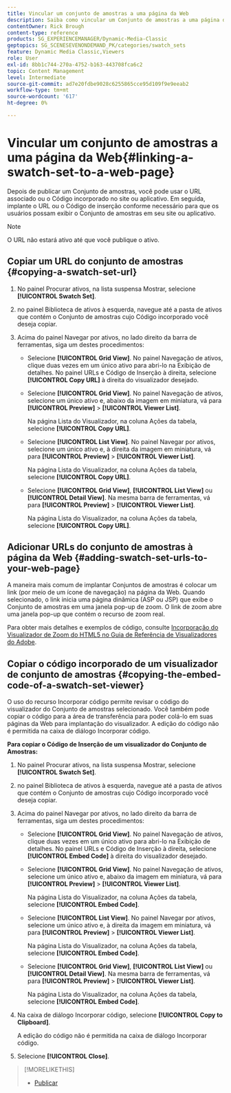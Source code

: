 ```yaml
---
title: Vincular um conjunto de amostras a uma página da Web
description: Saiba como vincular um Conjunto de amostras a uma página da Web no Adobe Dynamic Media Classic.
contentOwner: Rick Brough
content-type: reference
products: SG_EXPERIENCEMANAGER/Dynamic-Media-Classic
geptopics: SG_SCENESEVENONDEMAND_PK/categories/swatch_sets
feature: Dynamic Media Classic,Viewers
role: User
exl-id: 8bb1c744-270a-4752-b163-443708fca6c2
topic: Content Management
level: Intermediate
source-git-commit: ad7e20fdbe9028c6255865cce95d109f9e9eeab2
workflow-type: tm+mt
source-wordcount: '617'
ht-degree: 0%

---
```


# Vincular um conjunto de amostras a uma página da Web{#linking-a-swatch-set-to-a-web-page}

Depois de publicar um Conjunto de amostras, você pode usar o URL associado ou o Código incorporado no site ou aplicativo. Em seguida, implante o URL ou o Código de inserção conforme necessário para que os usuários possam exibir o Conjunto de amostras em seu site ou aplicativo.

>[!NOTE]
>
>O URL não estará ativo até que você publique o ativo.

## Copiar um URL do conjunto de amostras {#copying-a-swatch-set-url}

1. No painel Procurar ativos, na lista suspensa Mostrar, selecione **[!UICONTROL Swatch Set]**.
1. no painel Biblioteca de ativos à esquerda, navegue até a pasta de ativos que contém o Conjunto de amostras cujo Código incorporado você deseja copiar.
1. Acima do painel Navegar por ativos, no lado direito da barra de ferramentas, siga um destes procedimentos:

   * Selecione **[!UICONTROL Grid View]**. No painel Navegação de ativos, clique duas vezes em um único ativo para abri-lo na Exibição de detalhes. No painel URLs e Código de Inserção à direita, selecione **[!UICONTROL Copy URL]** à direita do visualizador desejado.
   * Selecione **[!UICONTROL Grid View]**. No painel Navegação de ativos, selecione um único ativo e, abaixo da imagem em miniatura, vá para **[!UICONTROL Preview]** > **[!UICONTROL Viewer List]**.

     Na página Lista do Visualizador, na coluna Ações da tabela, selecione **[!UICONTROL Copy URL]**.

   * Selecione **[!UICONTROL List View]**. No painel Navegar por ativos, selecione um único ativo e, à direita da imagem em miniatura, vá para **[!UICONTROL Preview]** > **[!UICONTROL Viewer List]**.

     Na página Lista do Visualizador, na coluna Ações da tabela, selecione **[!UICONTROL Copy URL]**.

   * Selecione **[!UICONTROL Grid View]**, **[!UICONTROL List View]** ou **[!UICONTROL Detail View]**. Na mesma barra de ferramentas, vá para **[!UICONTROL Preview]** > **[!UICONTROL Viewer List]**.

     Na página Lista do Visualizador, na coluna Ações da tabela, selecione **[!UICONTROL Copy URL]**.

## Adicionar URLs do conjunto de amostras à página da Web {#adding-swatch-set-urls-to-your-web-page}

A maneira mais comum de implantar Conjuntos de amostras é colocar um link (por meio de um ícone de navegação) na página da Web. Quando selecionado, o link inicia uma página dinâmica (ASP ou JSP) que exibe o Conjunto de amostras em uma janela pop-up de zoom. O link de zoom abre uma janela pop-up que contém o recurso de zoom real.

Para obter mais detalhes e exemplos de código, consulte [Incorporação do Visualizador de Zoom do HTML5 no Guia de Referência de Visualizadores do Adobe](https://experienceleague.adobe.com/en/docs/dynamic-media-developer-resources/library/viewers-aem-assets-dmc/zoom/c-html5-20-zoom-viewer-about#section-e1c3106f5b3e445d9b95be337c2f94e2).

## Copiar o código incorporado de um visualizador de conjunto de amostras {#copying-the-embed-code-of-a-swatch-set-viewer}

O uso do recurso Incorporar código permite revisar o código do visualizador do Conjunto de amostras selecionado. Você também pode copiar o código para a área de transferência para poder colá-lo em suas páginas da Web para implantação do visualizador. A edição do código não é permitida na caixa de diálogo Incorporar código.

**Para copiar o Código de Inserção de um visualizador do Conjunto de Amostras:**

1. No painel Procurar ativos, na lista suspensa Mostrar, selecione **[!UICONTROL Swatch Set]**.
1. no painel Biblioteca de ativos à esquerda, navegue até a pasta de ativos que contém o Conjunto de amostras cujo Código incorporado você deseja copiar.
1. Acima do painel Navegar por ativos, no lado direito da barra de ferramentas, siga um destes procedimentos:

   * Selecione **[!UICONTROL Grid View]**. No painel Navegação de ativos, clique duas vezes em um único ativo para abri-lo na Exibição de detalhes. No painel URLs e Código de Inserção à direita, selecione **[!UICONTROL Embed Code]** à direita do visualizador desejado.
   * Selecione **[!UICONTROL Grid View]**. No painel Navegação de ativos, selecione um único ativo e, abaixo da imagem em miniatura, vá para **[!UICONTROL Preview]** > **[!UICONTROL Viewer List]**.

     Na página Lista do Visualizador, na coluna Ações da tabela, selecione **[!UICONTROL Embed Code]**.

   * Selecione **[!UICONTROL List View]**. No painel Navegar por ativos, selecione um único ativo e, à direita da imagem em miniatura, vá para **[!UICONTROL Preview]** > **[!UICONTROL Viewer List]**.

     Na página Lista do Visualizador, na coluna Ações da tabela, selecione **[!UICONTROL Embed Code]**.

   * Selecione **[!UICONTROL Grid View]**, **[!UICONTROL List View]** ou **[!UICONTROL Detail View]**. Na mesma barra de ferramentas, vá para **[!UICONTROL Preview]** > **[!UICONTROL Viewer List]**.

     Na página Lista do Visualizador, na coluna Ações da tabela, selecione **[!UICONTROL Embed Code]**.

1. Na caixa de diálogo Incorporar código, selecione **[!UICONTROL Copy to Clipboard]**.

   A edição do código não é permitida na caixa de diálogo Incorporar código.

1. Selecione **[!UICONTROL Close]**.

>[!MORELIKETHIS]
>
>* [Publicar](publishing-files.md#publishing_files)
